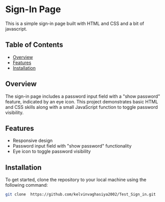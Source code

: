 # Sign-In Page

This is a simple sign-in page built with HTML and CSS and a bit of javascript.

## Table of Contents

- [Overview](#overview)
- [Features](#features)
- [Installation](#installation)

## Overview

The sign-in page includes a password input field with a "show password" feature, indicated by an eye icon. This project demonstrates basic HTML and CSS skills along with a small JavaScript function to toggle password visibility.

## Features

- Responsive design
- Password input field with "show password" functionality
- Eye icon to toggle password visibility

## Installation

To get started, clone the repository to your local machine using the following command:

```sh
git clone  https://github.com/kelvinvaghasiya2002/Test_Sign_in.git
